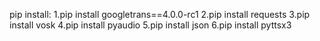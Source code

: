 pip install:
1.pip install googletrans==4.0.0-rc1
2.pip install requests
3.pip install vosk
4.pip install pyaudio
5.pip install json
6.pip install pyttsx3